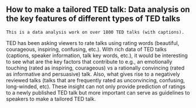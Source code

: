 ## How to make a tailored TED talk: Data analysis on the key features of different types of TED talks

	This is a data analysis work on over 1800 TED talks (with captions).
TED has been asking viewers to rate talks using rating words (beautiful, courageous, inspiring, confusing, etc.). With rich data of TED talks (captions, speaker information, talk key words, etc.), it would be interesting to see what are the key factors that contribute to e.g., an emotionally touching (rated as inspiring, courageous) vs a rationally convincing (rated as informative and persuasive) talk. Also, what gives rise to a negatively reviewed talks (talks that are frequently rated as unconvincing, confusing, long-winded, etc). These insight can not only provide prediction of ratings to a newly published TED talk but more important can serve as guidelines to speakers to make a tailored TED talk. 
